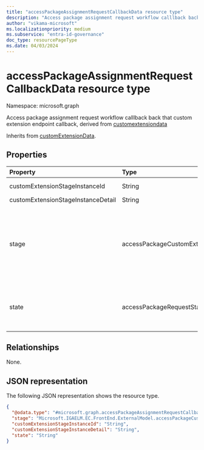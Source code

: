 ```yaml
---
title: "accessPackageAssignmentRequestCallbackData resource type"
description: "Access package assignment request workflow calllback back that custom extension endpoint callback."
author: "vikama-microsoft"
ms.localizationpriority: medium
ms.subservice: "entra-id-governance"
doc_type: resourcePageType
ms.date: 04/03/2024
---
```


# accessPackageAssignmentRequestCallbackData resource type

Namespace: microsoft.graph

Access package assignment request workflow calllback back that custom extension endpoint callback, derived from [customextensiondata](../resources/customextensiondata.md)

Inherits from [customExtensionData](../resources/customextensiondata.md).

## Properties

|Property|Type|Description|
|:---|:---|:---|
|customExtensionStageInstanceId|String|Unique identifier of the callout to the custom extension.|
|customExtensionStageInstanceDetail|String|Details for the callback.|
|stage|accessPackageCustomExtensionStage|Indicates the stage at which the custom callout extension is executed. The possible values are: `assignmentRequestCreated`, `assignmentRequestApproved`, `assignmentRequestGranted`, `assignmentRequestRemoved`, `assignmentFourteenDaysBeforeExpiration`, `assignmentOneDayBeforeExpiration`, `unknownFutureValue`.|
|state|accessPackageRequestState|Allow the extension to be able to deny or cancel the request submitted by the requestor. The supported values are `Denied` and `Canceled`. This property can only be set for an `assignmentRequestCreated` stage.|

## Relationships

None.

## JSON representation

The following JSON representation shows the resource type.
<!-- {
  "blockType": "resource",
  "@odata.type": "microsoft.graph.accessPackageAssignmentRequestCallbackData"
}
-->
``` json
{
  "@odata.type": "#microsoft.graph.accessPackageAssignmentRequestCallbackData",
  "stage": "Microsoft.IGAELM.EC.FrontEnd.ExternalModel.accessPackageCustomExtensionStage",
  "customExtensionStageInstanceId": "String",
  "customExtensionStageInstanceDetail": "String",
  "state": "String"
}
```
